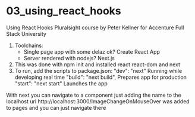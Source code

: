 # 03_using_react_hooks
Using React Hooks Pluralsight course by Peter Kellner for Accenture Full Stack University
1. Toolchains: 
    - Single page app with some delaz ok? Create React App
    - Server rendered with nodejs? Next.js
2. This was done with npm init and installed react react-dom and next
3. To run, add the scripts to package.json:
    "dev": "next" Running while developing real time
    "build": "next build", Prepares app for production
    "start": "next start" Launches the app 

With next you can navigate to a component just adding the name to the localhost url http://localhost:3000/ImageChangeOnMouseOver was added to pages and you can just navigate there